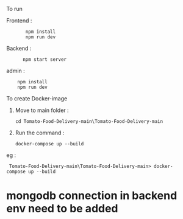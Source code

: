 To run 

Frontend : 

           npm install 
           npm run dev
	
Backend : 

          npm start server

admin : 

        npm install 
        npm run dev


To create Docker-image

1. Move to main folder :

       cd Tomato-Food-Delivery-main\Tomato-Food-Delivery-main
3. Run the command :

       docker-compose up --build

eg : 


     Tomato-Food-Delivery-main\Tomato-Food-Delivery-main> docker-compose up --build

# mongodb connection in backend env need to be added
